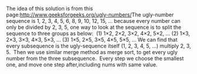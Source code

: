 The idea of this solution is from this page:http://www.geeksforgeeks.org/ugly-numbers/
​
The ugly-number sequence is 1, 2, 3, 4, 5, 6, 8, 9, 10, 12, 15, …
because every number can only be divided by 2, 3, 5, one way to look at the sequence is to split the sequence to three groups as below:
​
(1) 1×2, 2×2, 3×2, 4×2, 5×2, …
(2) 1×3, 2×3, 3×3, 4×3, 5×3, …
(3) 1×5, 2×5, 3×5, 4×5, 5×5, …
We can find that every subsequence is the ugly-sequence itself (1, 2, 3, 4, 5, …) multiply 2, 3, 5.
​
Then we use similar merge method as merge sort, to get every ugly number from the three subsequence.
​
Every step we choose the smallest one, and move one step after,including nums with same value.